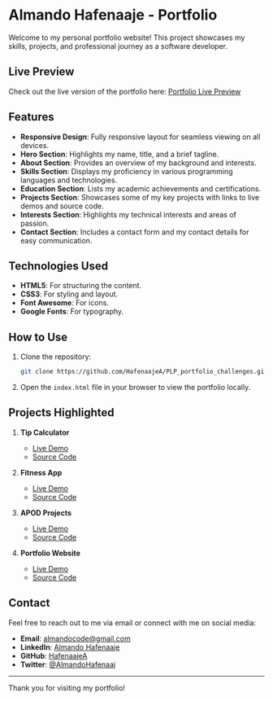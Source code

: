 # Almando Hafenaaje - Portfolio

Welcome to my personal portfolio website! This project showcases my skills, projects, and professional journey as a software developer.

## Live Preview

Check out the live version of the portfolio here: [Portfolio Live Preview](https://portfolio-challenges.netlify.app/)

## Features

- **Responsive Design**: Fully responsive layout for seamless viewing on all devices.
- **Hero Section**: Highlights my name, title, and a brief tagline.
- **About Section**: Provides an overview of my background and interests.
- **Skills Section**: Displays my proficiency in various programming languages and technologies.
- **Education Section**: Lists my academic achievements and certifications.
- **Projects Section**: Showcases some of my key projects with links to live demos and source code.
- **Interests Section**: Highlights my technical interests and areas of passion.
- **Contact Section**: Includes a contact form and my contact details for easy communication.

## Technologies Used

- **HTML5**: For structuring the content.
- **CSS3**: For styling and layout.
- **Font Awesome**: For icons.
- **Google Fonts**: For typography.

## How to Use

1. Clone the repository:
   ```bash / terminal
   git clone https://github.com/HafenaajeA/PLP_portfolio_challenges.git
   ```
2. Open the `index.html` file in your browser to view the portfolio locally.

## Projects Highlighted

1. **Tip Calculator**

   - [Live Demo](https://tip-calculator-almando.netlify.app/)
   - [Source Code](https://github.com/HafenaajeA/Tip-calculator.git)

2. **Fitness App**

   - [Live Demo](https://wolfenstein-fitness-app.netlify.app/)
   - [Source Code](https://github.com/HafenaajeA/wolfensten-gym-app.git)

3. **APOD Projects**

   - [Live Demo](https://apod-react-app-almando.netlify.app/)
   - [Source Code](https://github.com/HafenaajeA/nasa-react-app.git)

4. **Portfolio Website**
   - [Live Demo](https://almando-portfolio-one.netlify.app/)
   - [Source Code](https://github.com/HafenaajeA/Portfolio.git)

## Contact

Feel free to reach out to me via email or connect with me on social media:

- **Email**: almandocode@gmail.com
- **LinkedIn**: [Almando Hafenaaje](https://www.linkedin.com/in/almando/)
- **GitHub**: [HafenaajeA](https://github.com/HafenaajeA)
- **Twitter**: [@AlmandoHafenaaj](https://x.com/AlmandoHafenaaj)

---

Thank you for visiting my portfolio!
